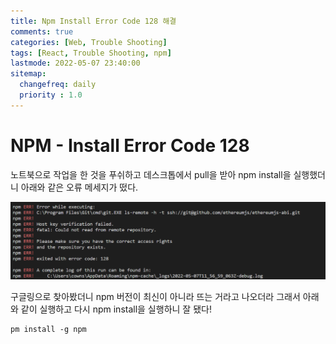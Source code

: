 ```yaml
---
title: Npm Install Error Code 128 해결
comments: true
categories: [Web, Trouble Shooting]
tags: [React, Trouble Shooting, npm]
lastmode: 2022-05-07 23:40:00
sitemap:  
  changefreq: daily
  priority : 1.0
---
```


# NPM - Install Error Code 128

노트북으로 작업을 한 것을 푸쉬하고 데스크톱에서 pull을 받아 npm install을 실행했더니
아래와 같은 오류 메세지가 떴다.

![redux](/assets/img/post/npm1.png)

구글링으로 찾아봤더니 npm 버전이 최신이 아니라 뜨는 거라고 나오더라 그래서 아래와 같이 실행하고 다시
npm install을 실행하니 잘 됐다!
```poswershell
pm install -g npm 
```
